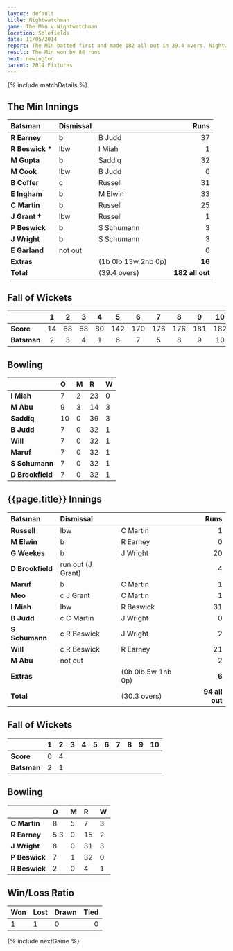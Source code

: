 ```yaml
---
layout: default
title: Nightwatchman
game: The Min v Nightwatchman
location: Solefields
date: 11/05/2014
report: The Min batted first and made 182 all out in 39.4 overs. Nightwatchman replied with 94 all out in 30.3 overs
result: The Min won by 88 runs
next: newington
parent: 2014 Fixtures
---
```


{% include matchDetails %}

## The Min Innings

| Batsman | Dismissal |  | Runs |
|:---|:---|---|---:|
| **R Earney** | b | B Judd | 37 |
| **R Beswick &#42;** | lbw | I Miah | 1 |
| **M Gupta** | b | Saddiq | 32 |
| **M Cook** | lbw | B Judd | 0 |
| **B Coffer** | c | Russell | 31 |
| **E Ingham** | b | M Elwin | 33 |
| **C Martin** | b | Russell | 25 |
| **J Grant &#8224;** | lbw | Russell | 1 |
| **P Beswick** | b | S Schumann | 3 |
| **J Wright** | b | S Schumann | 3 |
| **E Garland** | not out |  | 0 |
| **Extras** | | (1b 0lb 13w 2nb 0p) | **16** |
| **Total** | | (39.4  overs) | **182 all out** |

## Fall of Wickets

| | 1 | 2 | 3 | 4 | 5 | 6 | 7 | 8 | 9 | 10 |
|---|:---:|:---:|:---:|:---:|:---:|:---:|:---:|:---:|:---:|:---:|
| **Score** | 14 | 68 | 68 | 80 | 142 | 170 | 176 | 176 | 181 | 182 |
| **Batsman** | 2 | 3 | 4 | 1 | 6 | 7 | 5 | 8 | 9 | 10 |

## Bowling

| | O | M | R | W |
|---|:---|:---|:---|:---|
| **I Miah** | 7 | 2 | 23 | 0 |
| **M Abu** | 9 | 3 | 14 | 3 |
| **Saddiq** | 10 | 0 | 39 | 3 |
| **B Judd** | 7 | 0 | 32 | 1 |
| **Will** | 7 | 0 | 32 | 1 |
| **Maruf** | 7 | 0 | 32 | 1 |
| **S Schumann** | 7 | 0 | 32 | 1 |
| **D Brookfield** | 7 | 0 | 32 | 1 |

## {{page.title}} Innings

| Batsman | Dismissal |  | Runs |
|:---|:---|---|---:|
| **Russell** | lbw | C Martin | 1 |
| **M Elwin** | b | R Earney | 0 |
| **G Weekes** | b | J Wright | 20 |
| **D Brookfield** | run out (J Grant)|  | 4 |
| **Maruf** | b | C Martin | 1 |
| **Meo** | c J Grant | C Martin | 1 |
| **I Miah** | lbw | R Beswick | 31 |
| **B Judd** | c C Martin | J Wright | 0 |
| **S Schumann** | c R Beswick | J Wright | 2 |
| **Will** | c R Beswick | R Earney | 21 |
| **M Abu** | not out |  | 2 |
| **Extras** | | (0b 0lb 5w 1nb 0p) | **6** |
| **Total** | | (30.3 overs) | **94 all out** |

## Fall of Wickets

| | 1 | 2 | 3 | 4 | 5 | 6 | 7 | 8 | 9 | 10 |
|---|:---:|:---:|:---:|:---:|:---:|:---:|:---:|:---:|:---:|:---:|
| **Score** | 0 | 4 |  |  |  |  |  |  |  |  |
| **Batsman** | 2 | 1 |  |  |  |  |  |  |  |  |

## Bowling

| | O | M | R | W |
|---|:---|:---|:---|:---|
| **C Martin** | 8 | 5 | 7 | 3 |
| **R Earney** | 5.3 | 0 | 15 | 2 |
| **J Wright** | 8 | 0 | 31 | 3 |
| **P Beswick** | 7 | 1 | 32 | 0 |
| **R Beswick** | 2 | 0 | 4 | 1 |

## Win/Loss Ratio

| Won | Lost | Drawn | Tied |
|:---|:---|:---|---:|
| 1 | 1 | 0 | 0 |

{% include nextGame %}